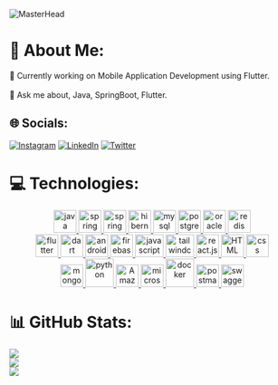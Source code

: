 ![MasterHead](https://as1.ftcdn.net/v2/jpg/02/21/97/86/1000_F_221978639_EyPBA9tuscYhW6rhaO5EiVzdG8hvQSgV.jpg)


# 💫 About Me:
🌱 Currently working on Mobile Application Development using Flutter. <br> <br> 💬 Ask me about, Java, SpringBoot, Flutter.

## 🌐 Socials:
[![Instagram](https://img.shields.io/badge/Instagram-%23E4405F.svg?logo=Instagram&logoColor=white)](https://www.instagram.com/aprayush20/) [![LinkedIn](https://img.shields.io/badge/LinkedIn-%230077B5.svg?logo=linkedin&logoColor=white)](https://www.linkedin.com/in/ayush-singh-321887201) [![Twitter](https://img.shields.io/badge/Twitter-%231DA1F2.svg?logo=Twitter&logoColor=white)](https://x.com/__ayushSingh20) 

# 💻 Technologies:
<p align="center">  
 <a href="https://www.java.com" target="_blank" rel="noreferrer"> <img src="https://www.vectorlogo.zone/logos/java/java-icon.svg" alt="java" width="40" height="40"/> </a> <a href="https://spring.io/" target="_blank" rel="noreferrer"> <img src="https://www.vectorlogo.zone/logos/springio/springio-icon.svg" alt="spring" width="40" height="40"/> </a> <a href="https://docs.spring.io/spring-boot/docs/current/reference/htmlsingle/" target="_blank" rel="noreferrer"> <img src="https://img.icons8.com/officel/512/spring-logo.png" alt="spring" width="40" height="40"/> </a> <a href="https://hibernate.org/" target="_blank" rel="noreferrer"> <img src="https://www.vectorlogo.zone/logos/hibernate/hibernate-icon.svg" alt="hibernate" width="40" height="40"/> </a> <a href="https://www.mysql.com/" target="_blank" rel="noreferrer"> <img src="https://img.icons8.com/color/512/mysql-logo.png" alt="mysql" width="40" height="40"/> </a> <a href="https://www.postgresql.org" target="_blank" rel="noreferrer"> <img src="https://img.icons8.com/color/512/postgreesql.png" alt="postgresql" width="40" height="40"/> </a>  <a href="https://www.oracle.com/" target="_blank" rel="noreferrer"> <img src="https://img.icons8.com/color/512/oracle-logo.png" alt="oracle" width="40" height="40"/> </a>
 <a href="https://redis.io/" target="_blank" rel="noreferrer"> <img src="https://www.vectorlogo.zone/logos/redis/redis-icon.svg" alt="redis" width="40" height="40"/> </a> <br> <a href="https://flutter.dev" target="_blank" rel="noreferrer"> <img src="https://www.vectorlogo.zone/logos/flutterio/flutterio-icon.svg" alt="flutter" width="40" height="40"/> </a> <a href="https://dart.dev" target="_blank" rel="noreferrer"> <img src="https://www.vectorlogo.zone/logos/dartlang/dartlang-icon.svg" alt="dart" width="40" height="40"/> </a> <a href="https://developer.android.com" target="_blank" rel="noreferrer"> <img src="https://img.icons8.com/external-those-icons-flat-those-icons/512/external-Android-logos-and-brands-those-icons-flat-those-icons.png" alt="android" width="40" height="40"/> </a> <a href="https://firebase.google.com/" target="_blank" rel="noreferrer"> <img src="https://www.vectorlogo.zone/logos/firebase/firebase-icon.svg" alt="firebase" width="40" height="40"/> </a> <a href="https://developer.mozilla.org/en-US/docs/Web/JavaScript" target="_blank" rel="noreferrer"> <img src="https://cdn.worldvectorlogo.com/logos/logo-javascript.svg" alt="javascript" width="50" height="40"/> </a> <a href="https://tailwindcss.com/" target="_blank" rel="noreferrer"> <img src="https://www.vectorlogo.zone/logos/tailwindcss/tailwindcss-icon.svg" alt="tailwindcss" width="50" height="40"/> </a> <a href="https://react.dev/" target="_blank" rel="noreferrer"> <img src="https://www.vectorlogo.zone/logos/reactjs/reactjs-icon.svg" alt="react.js" width="40" height="40"/>  </a> <a href="https://developer.mozilla.org/en-US/docs/Web/HTML" target="_blank" rel="noreferrer"> <img src="https://www.vectorlogo.zone/logos/w3_html5/w3_html5-icon.svg" alt="HTML" width="40" height="40"/> </a> <a href="https://developer.mozilla.org/en-US/docs/Web/css" target="_blank" rel="noreferrer"> <img src="https://www.vectorlogo.zone/logos/w3_css/w3_css-official.svg" alt="css" width="40" height="40"/> </a> </a>  </a> <br>  <a href="https://www.mongodb.com/" target="_blank" rel="noreferrer"> <img src="https://www.vectorlogo.zone/logos/mongodb/mongodb-icon.svg" alt="mongoDB" width="40" height="40"/> </a>    <a href="https://www.python.org" target="_blank" rel="noreferrer"> <img src="https://img.icons8.com/color/2x/python.png" alt="python" width="50",light="40"/> </a>  <a href="https://aws.amazon.com/" target="_blank" rel="noreferrer"> <img src="https://img.icons8.com/color/512/amazon-web-services.png" alt="Amazon Web Services" width="40" height="40"/> </a> <a href="https://portal.azure.com/#home" target="_blank" rel="noreferrer"> <img src="https://www.vectorlogo.zone/logos/microsoft_azure/microsoft_azure-icon.svg" alt="microsoft azure" width="40" height="40"/> </a> <a href="https://www.docker.com/products/docker-desktop/" target="_blank" rel="noreferrer"> <img src="https://www.vectorlogo.zone/logos/docker/docker-icon.svg" alt="docker" width="50" height="50"/> </a>  <a href="https://www.postman.com/" target="_blank" rel="noreferrer"> <img src="https://www.vectorlogo.zone/logos/getpostman/getpostman-icon.svg" alt="postman" width="40" height="40"/> </a>  <a href="https://swagger.io/tools/swagger-ui/" target="_blank" rel="noreferrer"> <img src="https://raw.githubusercontent.com/gilbarbara/logos/bea0759cf5fbfaad7e92e6032ff9481dd82de561/logos/swagger.svg" alt="swagger" width="40" height="40"/> </a>
        </p>  

# 📊 GitHub Stats:
![](https://github-readme-stats.vercel.app/api?username=singhayush20&theme=onedark&hide_border=false&include_all_commits=true&count_private=true)<br/>
![](https://github-readme-streak-stats.herokuapp.com/?user=singhayush20&theme=onedark&hide_border=false)<br/>
![](https://github-readme-stats.vercel.app/api/top-langs/?username=singhayush20&theme=onedark&hide_border=false&include_all_commits=true&count_private=true&layout=compact)
